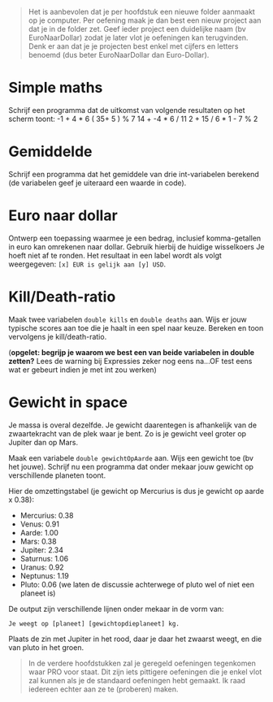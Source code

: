> Het is aanbevolen dat je per hoofdstuk een nieuwe folder aanmaakt op je computer. Per oefening maak je dan best een nieuw project aan dat je in de folder zet. Geef ieder project een duidelijke naam (bv EuroNaarDollar) zodat je later vlot je oefeningen kan terugvinden. Denk er aan dat je je projecten best enkel met cijfers en letters benoemd (dus beter EuroNaarDollar dan Euro-Dollar).

# Simple maths
Schrijf een programma dat de uitkomst van volgende resultaten op het scherm toont:
-1 + 4 * 6
( 35+ 5 ) % 7
14 + -4 * 6 / 11
2 + 15 / 6 * 1 - 7 % 2

# Gemiddelde
Schrijf een programma dat het gemiddele van drie int-variabelen berekend (de variabelen geef je uiteraard een waarde in code).

# Euro naar dollar
Ontwerp een toepassing waarmee je een bedrag, inclusief komma-getallen  in euro kan omrekenen naar dollar. Gebruik hierbij de huidige wisselkoers
Je hoeft niet af te ronden. Het resultaat in een label wordt als volgt weergegeven: ``[x] EUR is gelijk aan [y] USD``.

# Kill/Death-ratio
Maak twee variabelen ``double kills`` en ``double deaths`` aan. Wijs er jouw typische scores aan toe die je haalt in een spel naar keuze. Bereken en toon vervolgens je kill/death-ratio. 

(**opgelet: begrijp je waarom we best een van beide variabelen in double zetten?** Lees de warning bij Expressies zeker nog eens na...OF test eens wat er gebeurt indien je met int zou werken)

# Gewicht in space
Je massa is overal dezelfde. Je gewicht daarentegen is afhankelijk van de zwaartekracht van de plek waar je bent. Zo is je gewicht veel groter op Jupiter dan op Mars.

Maak een variabele ``double gewichtOpAarde`` aan. Wijs een gewicht toe (bv het jouwe). Schrijf nu een programma dat onder mekaar jouw gewicht op verschillende planeten toont.

Hier de omzettingstabel (je gewicht op Mercurius is dus je gewicht op aarde x 0.38):

* Mercurius: 0.38
* Venus: 0.91
* Aarde: 1.00
* Mars: 0.38
* Jupiter: 2.34
* Saturnus: 1.06
* Uranus: 0.92
* Neptunus: 1.19
* Pluto: 0.06  (we laten de discussie achterwege of pluto wel of niet een planeet is)

De output zijn verschillende lijnen onder mekaar in de vorm van:

``Je weegt op [planeet] [gewichtopdieplaneet] kg.``

Plaats de zin met Jupiter in het rood, daar je daar het zwaarst weegt, en die van pluto in het groen.

> In de verdere hoofdstukken zal je geregeld oefeningen tegenkomen waar PRO voor staat. Dit zijn iets pittigere oefeningen die je enkel vlot zal kunnen als je de standaard oefeningen hebt gemaakt. Ik raad iedereen echter aan ze te (proberen) maken.

